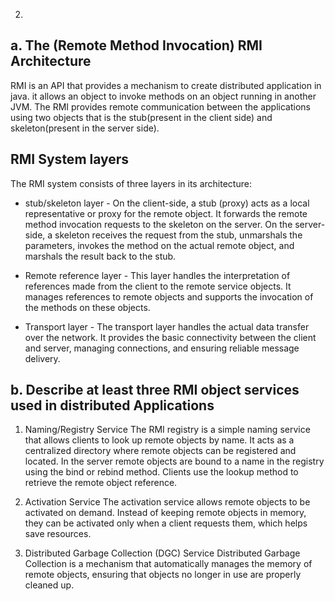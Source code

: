 2.
## a. The (Remote Method Invocation) RMI Architecture
RMI is an API that provides  a mechanism  to create distributed application in java. it allows an object  to invoke  methods on an  object running in another JVM.
The RMI provides  remote communication between the applications using two objects that is the stub(present in the client side) and skeleton(present in the server side).

## RMI System layers
The RMI system consists of three layers in its architecture:
- stub/skeleton layer - On the client-side, a stub (proxy) acts as a local representative or proxy for the remote object. It forwards the remote method invocation requests to the skeleton on the server.
On the server-side, a skeleton receives the request from the stub, unmarshals the parameters, invokes the method on the actual remote object, and marshals the result back to the stub.

- Remote reference layer - This layer handles the interpretation of references made from the client to the remote service objects. It manages references to remote objects and supports the invocation of the methods on these objects.

- Transport layer - The transport layer handles the actual data transfer over the network. It provides the basic connectivity between the client and server, managing connections, and ensuring reliable message delivery.


## b. Describe at least three RMI object services used in distributed Applications 
1. Naming/Registry Service
The RMI registry is a simple naming service that allows clients to look up remote objects by name. It acts as a centralized directory where remote objects can be registered and located. In the server remote objects are bound to a name in the registry using the bind or rebind method. Clients use the lookup method to retrieve the remote object reference.

2. Activation Service
The activation service allows remote objects to be activated on demand. Instead of keeping remote objects in memory, they can be activated only when a client requests them, which helps save resources.

3. Distributed Garbage Collection (DGC) Service
Distributed Garbage Collection is a mechanism that automatically manages the memory of remote objects, ensuring that objects no longer in use are properly cleaned up.